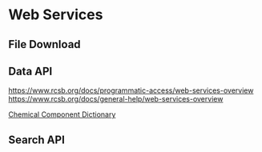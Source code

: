 # Web Services


## File Download
[](https://www.rcsb.org/docs/programmatic-access/file-download-services)

## Data API
https://www.rcsb.org/docs/programmatic-access/web-services-overview
https://www.rcsb.org/docs/general-help/web-services-overview

[Chemical Component Dictionary](http://www.wwpdb.org/data/ccd)

## Search API